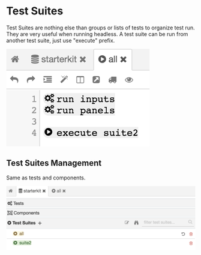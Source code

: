 # Test Suites

Test Suites are nothing else than groups or lists of tests to organize test run. They are very useful when running headless. A test suite can be run from another test suite, just use "execute" prefix.

![](./images/testsuite.png)

## Test Suites Management

Same as tests and components.

![](./images/testsuite_management.png)

